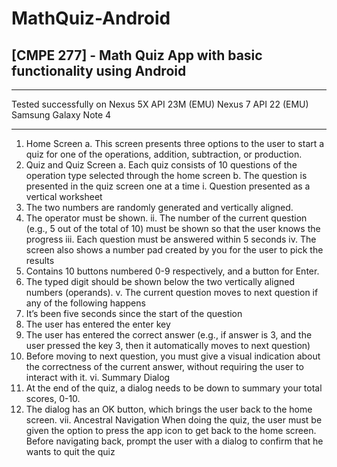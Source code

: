 # MathQuiz-Android
## [CMPE 277] - Math Quiz App with basic functionality using Android 

***
Tested successfully on Nexus 5X API 23M (EMU)
Nexus 7 API 22 (EMU)
Samsung Galaxy Note 4
***


1. Home Screen
a. This screen presents three options to the user to start a quiz for one of the
operations, addition, subtraction, or production.
2. Quiz and Quiz Screen
a. Each quiz consists of 10 questions of the operation type selected through the
home screen
b. The question is presented in the quiz screen one at a time
i. Question presented as a vertical worksheet
1. The two numbers are randomly generated and vertically aligned.
2. The operator must be shown.
ii. The number of the current question (e.g., 5 out of the total of 10) must be
shown so that the user knows the progress
iii. Each question must be answered within 5 seconds
iv. The screen also shows a number pad created by you for the user to pick
the results
1. Contains 10 buttons numbered 0-9 respectively, and a button for
Enter.
2. The typed digit should be shown below the two vertically aligned
numbers (operands).
v. The current question moves to next question if any of the following
happens
1. It’s been five seconds since the start of the question
2. The user has entered the enter key
3. The user has entered the correct answer (e.g., if answer is 3, and
the user pressed the key 3, then it automatically moves to next
question)
4. Before moving to next question, you must give a visual indication
about the correctness of the current answer, without requiring the
user to interact with it.
vi. Summary Dialog
1. At the end of the quiz, a dialog needs to be down to summary your
total scores, 0-10.
2. The dialog has an OK button, which brings the user back to the
home screen.
vii. Ancestral Navigation
When doing the quiz, the user must be given the option to press the app
icon to get back to the home screen. Before navigating back, prompt the
user with a dialog to confirm that he wants to quit the quiz
